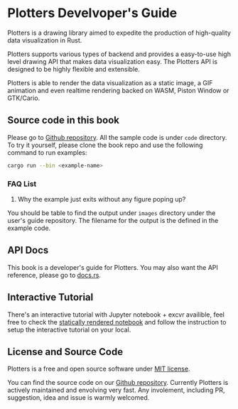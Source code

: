 # Plotters Develvoper's Guide

Plotters is a drawing library aimed to expedite the production of high-quality data visualization in Rust.

Plotters supports various types of backend and provides a easy-to-use high level drawing API that
makes data visualization easy. The Plotters API is designed to be highly flexible and extensible.

Plotters is able to render the data visualization as a static image, a GIF animation and even realtime rendering
backed on WASM, Piston Window or GTK/Cario. 

## Source code in this book

Please go to [Github repository](https://github.com/plotters-rs/guide). All the sample code is under `code`
directory. 
To try it yourself, please clone the book repo and use the following command to run examples:

```bash
cargo run --bin <example-name>
```

### FAQ List

1. Why the example just exits without any figure poping up?

You should be table to find the output under `images` directory under the user's guide repository. 
The filename for the output is the defined in the example code. 

## API Docs

This book is a developer's guide for Plotters. You may also want the API reference, please go to [docs.rs](https://docs.rs/plotters).

## Interactive Tutorial

There's an interactive tutorial with Jupyter notebook + excvr availible, feel free to check the 
[statically rendered notebook](https://plotters-rs.github.io/plotters-doc-data/evcxr-jupyter-integration.html)
and follow the instruction to setup the interactive tutorial on your local.

## License and Source Code

Plotters is a free and open source software under [MIT license](https://github.com/38/plotters/blob/master/LICENSE). 

You can find the source code on our [Github repository](https://github.com/38/plotters). 
Currently Plotters is actively maintained and envolving very fast. Any involement, 
including PR, suggestion, idea and issue is warmly welcomed.
